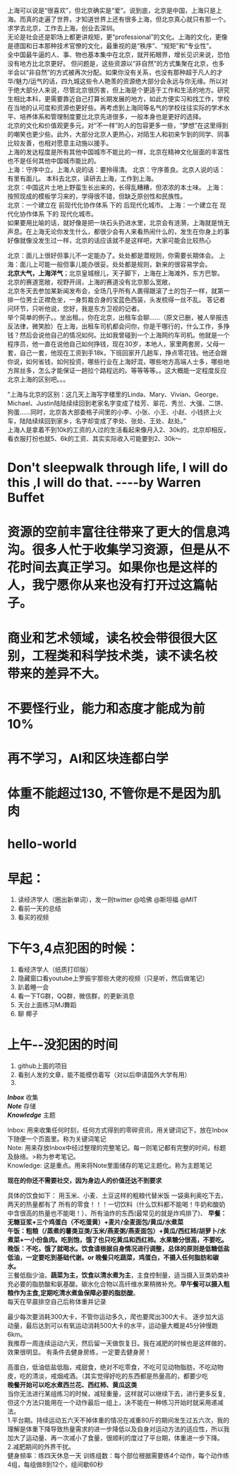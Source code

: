 上海可以说是“很喜欢”，但北京确实是“爱”。说到底，北京是中国，上海只是上海。而真的走遍了世界，才知道世界上还有很多上海，但北京真心就只有那一个。  
求学去北京，工作去上海，创业去深圳。  
无论是社会还是职场上都更讲规矩，更“professional”的文化。上海的文化，更像是德国和日本那种技术官僚的文化，最重视的是“秩序”、“规矩”和“专业性”。  
全中国最牛逼的人、事、物也基本集中在北京，就开拓眼界，增长见识来说，恐怕没有地方比北京更好。
但问题是，这些资源以“非自然”的方式集聚在北京，也多半会以“非自然”的方式被再次分配。如果你没有关系，也没有那种超于凡人的才华/魅力/运气的话，四九城这些令人艳羡的资源绝大部分会永远与你无缘。所以对于绝大部分人来说，尽管北京很厉害，但上海是个更适于工作和生活的地方。研究生相比本科，更需要靠近自己打算长期发展的地方，如此方便实习和找工作，学校在当地的认可度和资源也更好些。再考虑到上海同等名气的学校往往实际的学术水平、培养体系和管理制度要比北京先进很多，一般本身也是更好的选择。  
北京的文化和价值观更多元，对“不一样”的人的包容更多一些，“梦想”在这里得到的嘲笑也更少些。此外，大部分北京人更热心，对陌生人和初来乍到的同学、同事比较友善，也相对愿意主动施以援手。  
上海的发达程度是所有其他中国城市不能比的一样，北京在精神文化层面的丰富性也不是任何其他中国城市能比的。  
上海：守序中立。上海人说的话：要拎得清。
北京：守序善良。北京人说的话：有里有面儿。
本科去北京，读研去上海，工作到上海。  
北京：中国这片土地上野蛮生长出来的，长得乱糟糟，但浓浓的本土味。
上海：按照现成的模板学习来的，学得很不错，但缺乏原创性和民族性。  
北京：一个建立在 前现代化协作体系 下的 后现代化城市。 上海：一个建立在 现代化协作体系 下的 现代化城市。  
如果要用比喻的话，就好像是把一块石头扔进水里，北京会有涟漪，上海就是悄无声息。在上海无论你发生什么，都很少会有人来看热闹什么的，发生在你身上的事好像就像没发生过一样，北京的话应该就不是这样吧，大家可能会比较热心

北京：面儿上很好但事儿不一定能办了。处处都是潜规则，你需要长期体会。
上海：面儿上可能一般但事儿能办很妥。处处都是规则，新来的很容易学会。  
__北京大气，上海洋气__；北京皇城根儿，天子脚下，上海在上海滩外，东方巴黎。  
北京的赛道宽敞，视野开阔，上海的赛道没有北京那么宽敞，  
北京冬天去参加某新闻发布会，全场几乎所有人裹得跟滚了土的包子一样，就第一排一位男士正襟危坐，一身剪裁合身的宝蓝色西装，头发梳得一丝不乱。
答记者问环节，只听他说，您好，我是东方卫视的记者。  
举个简单的例子。。坐出租。。你在北京，出租车会聊……（原文已删，被人举报违反法律，微笑脸）在上海，出租车司机都会问你，你是干哪行的，什么工作，多挣钱？然后会说他自己的情况如何。比如我曾碰到一个上海网约车司机。他就是一个程序员，他一直在说他自己如何挣钱，现在30岁，本地人，家里两套房，父母一套，自己一套，他现在工资到手18k，下班回家开几趟车，挣点零花钱。他还会跟你说，如何省钱，如何投资，哪些行业在上海好混，哪些地方高端人士多，哪些地方屌丝多，怎么才能保证一趟拉个路程远的。等等等等。。这大概能一定程度反应北京上海的区别吧。。。

“上海与北京的区别：这几天上海写字楼里的Linda、Mary、Vivian、George、Michael、Justin陆陆续续回到老家名字变成了桂芳、翠花、秀兰、大强、二饼、狗蛋……同时，北京各大部委格子间里的小李、小张、小王、小赵、小钱挤上火车，陆陆续续回到家乡，名字却变成了李处、张处、王处、赵处。”  
上海人是拿着不到10k的工资的人过的生活看起来像月入2、30k的，北京却相反，看衣服打扮也就5、6k的工资、其实实际收入可能要到2、30k～  


# Don't sleepwalk through life, I will do this ,I will do that. ----by Warren Buffet
# 资源的空前丰富往往带来了更大的信息鸿沟。很多人忙于收集学习资源，但是从不花时间去真正学习。如果你也是这样的人，我宁愿你从来也没有打开过这篇帖子。
# 商业和艺术领域，读名校会带很很大区别，工程类和科学技术类，读不读名校 带来的差异不大。
# 不要怪行业，能力和态度才能成为前10%
# 再不学习，AI和区块连都白学
# __体重不能超过130, 不管你是不是因为肌肉__

# hello-world
# 早起：
1. 读经济学人（圈出新单词），发一则twitter @哈佛 @斯坦福 @MIT
2. 看前一天的总结
3. 看买的视频

# 下午3,4点犯困的时候：
1. 看经济学人（纸质打印版）
2. 隐藏窗口看youtube上罗振宇那些大佬的视频（只是听，然后做笔记）
3. 趴着睡一会
4. 看一下TG群，QQ群，微信群，的更新消息
5. 天台上面练习MJ舞蹈
6. 聊 椰子

# 上午--没犯困的时间
1. github上面的项目
2. 看别人发的文章，能不能模仿着写（对以后申请国外大学有用）
3. 

*__Inbox__* 收集  
*__Note__* 存储  
*__Knowledge__* 主题  

Inbox: 用来收集任何时刻，任何方式得到的零碎资讯，用关键词记下，放在Inbox下随便一个页面里。称为关键词笔记  
Note: 用来存放Inbox中经过整理的完整笔记。每一则笔记都有完整的时间，标题及脉络。>称为参考笔记。  
Knowledge: 这是重点。用来将Note里面储存的笔记主题化。称为主题笔记

__现在的你还不需要社交，因为身边人的价值还达不到要求__

具体的饮食如下： 
用玉米、小麦、土豆这样的粗粮代替米饭 
一袋奥利奥吃下去，两天的热量都有了
所有的零食！！！一切饮料（什么饮料都不能喝！牛奶和酸奶中含很高的热量也不能喝！）、所有油炸的东西(最常见的就是炸鸡排了)、
__早餐：无糖豆浆+三个鸡蛋白（不吃蛋黄）+麦片/全麦面包/黄瓜/水煮菜  
午饭：粗粮（/蒸煮的薯类豆类/玉米/燕麦粥/燕麦面包）+黄瓜/西红柿/胡萝卜/水煮菜+一小份鱼肉。吃到饱，饿了也只吃黄瓜和西红柿。水果糖分很高，不要吃。  
晚饭：不吃，饿了就喝水。饮食请根据自身情况进行调整，总体的原则是低糖低盐低油，一定要吃到基础代谢。or 晚餐只吃蔬菜，鸡蛋白，不摄入任何脂肪和碳水。__  
三餐低脂少油，__蔬菜为主，饮食以清水煮为主__，主食控制量，适当摄入豆类奶类补充必要的脂肪酸和氨基酸。碳水化合物以高纤维水果稍微补充。__早午餐可以摄入粗粮作为主食,定期吃清水煮鱼保障必要的脂肪酸__。  
每天在早晨排空自己后称体重并记录  

最少每次要消耗300大卡，不管你运动多久，爬也要爬出300大卡。
逐步加大运动量，最后达到可以有氧运动消耗500大卡的水平，运动量大概是45分钟慢跑6km。  
我推荐一周连续运动六天，然后留一天做恢复日。我在减肥的时候也是这样做的，效果很明显。
有条件去健身房练，一定要去健身房！

高蛋白，低油低盐低脂，戒甜食，绝对不吃零食，不吃可见动物脂肪，不吃动物皮，吃的清淡，戒烟戒酒。（其实觉得好吃的东西都是热量高的，都要少吃  
__晚餐开始可以吃水煮西兰花、西红柿、黄瓜这类__  
当你无法进行某组练习的时候，减轻重量，这样就可以继续下去，进行更多反复,但这个方法只能用在一个动作最后一组上，决不能在一种练习开始时就采用递减法。  
1.平台期。持续运动五六天不掉体重的情况在减重80斤的期间发生过五六次，我的理解是体重下降导致热量需求的进一步降低以及自身对运动方法的适应性，所以我加大了运动量、再一次减小了食量，很顺利的度过了平台期，体重进一步下降。  
2.减肥期间的外界干扰。  
健身频率：练四天休息一天
训练组数：每个部位根据需要练4个动作，每个动作练4组，每组做8到12个，组间歇60秒



